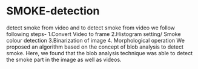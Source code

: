 # SMOKE-detection
detect smoke from video and to detect smoke from video we follow following steps-
1.Convert Video to frame
2.Histogram setting/ Smoke colour detection
3.Binarization of image
4. Morphological operation
We proposed an algorithm based on the concept of blob analysis to detect smoke. Here, we found that the blob analysis technique was able to detect the smoke part in the image as well as videos.
